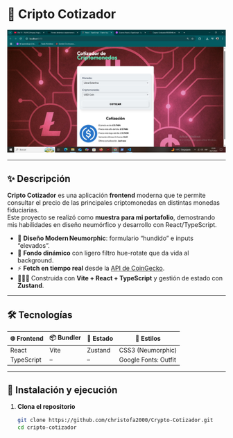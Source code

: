 # 🚀 Cripto Cotizador

![Cripto Cotizador Demo](public/screenshot.png)


---

## ✨ Descripción

**Cripto Cotizador** es una aplicación **frontend** moderna que te permite consultar el precio de las principales criptomonedas en distintas monedas fiduciarias.  
Este proyecto se realizó como **muestra para mi portafolio**, demostrando mis habilidades en diseño neumórfico y desarrollo con React/TypeScript.

- 🎨 **Diseño Modern Neumorphic**: formulario “hundido” e inputs “elevados”.  
- 🌈 **Fondo dinámico** con ligero filtro hue-rotate que da vida al background.  
- ⚡ **Fetch en tiempo real** desde la [API de CoinGecko](https://www.coingecko.com/).  
- 🧑🏻‍💻 Construida con **Vite + React + TypeScript** y gestión de estado con **Zustand**.

---

## 🛠 Tecnologías

| 🌐 Frontend  | 📦 Bundler    | 🚀 Estado    | 🎨 Estilos          |
| ------------ | ------------ | ------------ | ------------------- |
| React        | Vite         | Zustand      | CSS3 (Neumorphic)   |
| TypeScript   | –            | –            | Google Fonts: Outfit |

---

## 🚀 Instalación y ejecución

1. **Clona el repositorio**  
   ```bash
   git clone https://github.com/christofa2000/Crypto-Cotizador.git
   cd cripto-cotizador
